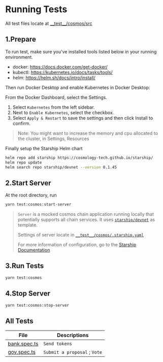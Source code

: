 # Running Tests

All test files locate at [\_\_test\_\_/cosmos/src](https://github.com/cosmology-tech/sign/tree/main/__test__/cosmos/src)

## 1.Prepare

To run test, make sure you've installed tools listed below in your running environment.

- docker: https://docs.docker.com/get-docker/
- kubectl: https://kubernetes.io/docs/tasks/tools/
- helm: https://helm.sh/docs/intro/install/

Then run Docker Desktop and enable Kubernetes in Docker Desktop:

From the Docker Dashboard, select the Settings.

1. Select `Kubernetes` from the left sidebar.
2. Next to `Enable Kubernetes`, select the checkbox.
3. Select `Apply & Restart` to save the settings and then click Install to confirm.

> Note: You might want to increase the memory and cpu allocated to the cluster, in Settings, Resources

Finally setup the Starship Helm chart

```sh
helm repo add starship https://cosmology-tech.github.io/starship/
helm repo update
helm search repo starship/devnet --version 0.1.45
```

## 2.Start Server

At the root directory, run

```sh
yarn test:cosmos:start-server
```

> `Server` is a mocked cosmos chain application running locally that potentially supports all chain services. It uses [`starship/devnet`](https://github.com/cosmology-tech/starship) as template.
>
> Settings of server locate in [`__test__/cosmos/.starship.yaml`](https://github.com/cosmology-tech/sign/blob/main/__test__/cosmos/.starship.yaml)
>
> For more information of configuration, go to the [Starship Documentation](https://starship.cosmology.tech/config)

## 3.Run Tests

```sh
yarn test:cosmos
```

## 4.Stop Server

```sh
yarn test:cosmos:stop-server
```

## All Tests

| File                                                                                              | Descriptions                 |
| ------------------------------------------------------------------------------------------------- | ---------------------------- |
| [bank.spec.ts](https://github.com/cosmology-tech/sign/blob/main/__test__/cosmos/src/bank.spec.ts) | `Send tokens`                |
| [gov.spec.ts](https://github.com/cosmology-tech/sign/blob/main/__test__/cosmos/src/gov.spec.ts)   | `Submit a proposal` ; `Vote` |
